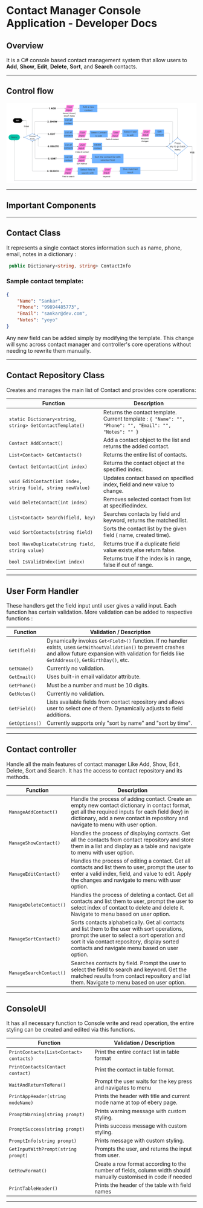 # Contact Manager Console Application - Developer Docs

## Overview  
It is a C# console based contact management system that allow users to **Add**, **Show**, **Edit**, **Delete**, **Sort**, and **Search** contacts.  

---

## Control flow  
![Flow Chart](./Images/flowChart.png)

---

## Important Components

---

## Contact Class  
It represents a single contact stores information such as name, phone, email, notes in a dictionary :
```cs
 public Dictionary<string, string> ContactInfo
 ```

### Sample contact template:

```json
{
    "Name": "Sankar",
    "Phone": "99894485773",
    "Email": "sankar@dev.com",
    "Notes": "yoyo"
}
```
Any new field can be added simply by modifying the template. This change will sync across contact manager and controller's core operations without needing to rewrite them manually.

---

## Contact Repository Class  
Creates and manages the main list of Contact and provides core operations:

| **Function**                           | **Description**                                                                 |
|----------------------------------------|---------------------------------------------------------------------------------|
| `static Dictionary<string, string> GetContactTemplate()` | Returns the contact template.<br>Current template : ```{ "Name": "", "Phone": "", "Email": "", "Notes": "" } ``` |
| `Contact AddContact()`                 | Add a contact object to the list and returns the added contact.                |
| `List<Contact> GetContacts()`          | Returns the entire list of contacts.                                            |
| `Contact GetContact(int index)`        | Returns the contact object at the specified index.                              |
| `void EditContact(int index, string field, string newValue)` | Updates contact based on specified index, field and new value to change.         |
| `void DeleteContact(int index)`        | Removes selected contact from list at specifiedindex.                                    |
| `List<Contact> Search(field, key)`     | Searches contacts by field and keyword, returns the matched list.               |
| `void SortContacts(string field)`      | Sorts the contact list by the given field ( name, created time).           |
| `bool HaveDuplicate(string field, string value)` | Returns true if a duplicate field value exists,else return false.        |
| `bool IsValidIndex(int index)`         | Returns true if the index is in range, false if out of range.                   |

---

## User Form Handler  
These handlers get the field input until user gives a valid input. Each function has certain validation. More validation can be added to respective functions :

| **Function**      | **Validation / Description**                                                                 |
|-------------------|----------------------------------------------------------------------------------------------|
| `Get(field)`      | Dynamically invokes `Get<Field>()` function. If no handler exists, uses `GetWithoutValidation()` to prevent crashes and allow future expansion with validation for fields like `GetAddress()`, `GetBirthDay()`, etc. |
| `GetName()`       | Currently no validation.                                                                      |
| `GetEmail()`      | Uses built-in email validator attribute.                                                      |
| `GetPhone()`      | Must be a number and must be 10 digits.                                                       |
| `GetNotes()`      | Currently no validation.                                                                      |
| `GetField()`      | Lists available fields from contact repository and allows user to select one of them. Dynamically adjusts to field additions. |
| `GetOptions()`    | Currently supports only "sort by name" and "sort by time".                                    |


---

## Contact controller
Handle all the main features of contact manager Like Add, Show, Edit, Delete, Sort and Search. It has the access to contact repository and its methods.

| **Function**             | **Description**                                                                 |
|--------------------------|---------------------------------------------------------------------------------|
| `ManageAddContact()`     | Handle the process of adding contact. Create an empty new contact dictionary in contact format, get all the required inputs for each field (key) in dictionary, add a new contact in repository and navigate to menu with user option. |
| `ManageShowContact()`    | Handles the process of displaying contacts. Get all the contacts from contact repository and store them in a list and display as a table and navigate to menu with user option.  |
| `ManageEditContact()`    | Handles the process of editing a contact. Get all contacts and list them to user, prompt the user to enter a valid index, field, and value to edit. Apply the changes and navigate to menu with user option. |
| `ManageDeleteContact()`  | Handles the process of deleting a contact. Get all contacts and list them to user, prompt the user to select index of contact to delete and delete it. Navigate to menu based on user option. |
| `ManageSortContact()`    | Sorts contacts alphabetically. Get all contacts and list them to the user with sort operations, prompt the user to select a sort operation and sort it via contact repository, display sorted contacts and navigate menu based on user option. |
| `ManageSearchContact()`  | Searches contacts by field. Prompt the user to select the field to search and keyword. Get the matched results from contact repository and list them. Navigate to menu based on user option. |






---

## ConsoleUI 
It has all necessary function to Console write and read operation, the entire styling can be created and edited via this functions.

| **Function**                               | **Validation / Description**                                                                 |
|--------------------------------------------|----------------------------------------------------------------------------------------------|
| `PrintContacts(List<Contact> contacts)`    | Print the entire contact list in table format                               |
| `PrintContacts(Contact contact)`            | Print the contact in table format.   |                                                              |
| `WaitAndReturnToMenu()`                  | Prompt the user waits for the key press and navigates to menu                                                 |
| `PrintAppHeader(string modeName)`             | Prints the header with title and current mode name at top of ebery page.                       |
| `PromptWarning(string prompt)`       | Prints warning message with custom styling.                                                   |
| `PromptSuccess(string prompt)`       | Prints success message with custom styling.                                                   |
| `PromptInfo(string prompt)`              | Prints message with custom styling.                                                           |
| `GetInputWithPrompt(string prompt)`         | Prompts the user, and returns the input from user.                                            |
| `GetRowFormat()`                  | Create a row format according to the number of fields, column width should manually customised in code if needed |
| `PrintTableHeader()`       | Prints the header of the table with field names  |
---